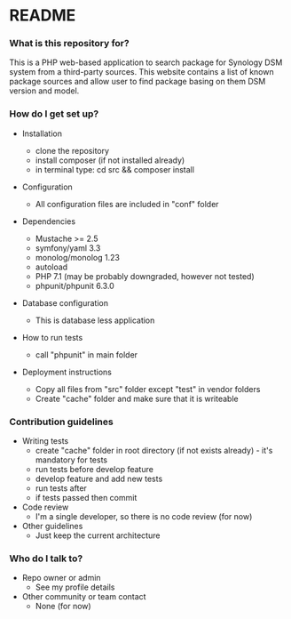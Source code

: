 # README #


### What is this repository for? ###

This is a PHP web-based application to search package for Synology DSM system from a third-party sources. This website contains a list of known package sources and allow user to find package basing on them DSM version and model.

### How do I get set up? ###
* Installation
    * clone the repository
    * install composer (if not installed already)
    * in terminal type: cd src && composer install

* Configuration
    * All configuration files are included in "conf" folder
* Dependencies
    * Mustache >= 2.5
    * symfony/yaml 3.3
    * monolog/monolog 1.23
    * autoload
    * PHP 7.1 (may be probably downgraded, however not tested)
    * phpunit/phpunit 6.3.0


* Database configuration
    * This is database less application
* How to run tests
    * call "phpunit" in main folder
* Deployment instructions
    * Copy all files from "src" folder except "test" in vendor folders
    * Create "cache" folder and make sure that it is writeable

### Contribution guidelines ###

* Writing tests
    * create "cache" folder in root directory (if not exists already) - it's mandatory for tests
    * run tests before develop feature
    * develop feature and add new tests
    * run tests after
    * if tests passed then commit
* Code review
    * I'm a single developer, so there is no code review (for now)
* Other guidelines
    * Just keep the current architecture

### Who do I talk to? ###

* Repo owner or admin
    * See my profile details
* Other community or team contact
    * None (for now)
